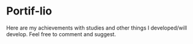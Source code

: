 # Portif-lio
Here are my achievements with studies and other things I developed/will develop. Feel free to comment and suggest.

